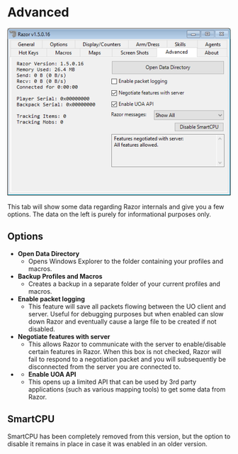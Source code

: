 # Advanced

![advanced](images/advanced.png)

This tab will show some data regarding Razor internals and give you a few options. The data on the left is purely for informational purposes only.

## Options

* **Open Data Directory**
    * Opens Windows Explorer to the folder containing your profiles and macros.
* **Backup Profiles and Macros**
    * Creates a backup in a separate folder of your current profiles and macros.
* **Enable packet logging**
    * This feature will save all packets flowing between the UO client and server. Useful for debugging purposes but when enabled can slow down Razor and eventually cause a large file to be created if not disabled.
* **Negotiate features with server**
    * This allows Razor to communicate with the server to enable/disable certain features in Razor. When this box is not checked, Razor will fail to respond to a negotiation packet and you will subsequently be disconnected from the server you are connected to.
 * * **Enable UOA API**
    * This opens up a limited API that can be used by 3rd party applications (such as various mapping tools) to get some data from Razor.

## SmartCPU

SmartCPU has been completely removed from this version, but the option to disable it remains in place in case it was enabled in an older version.
